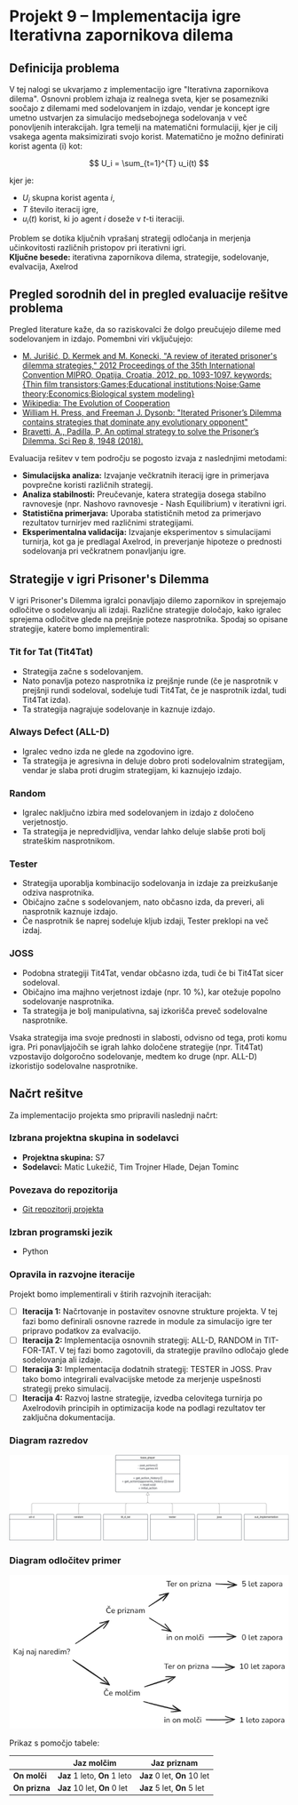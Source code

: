 # Projekt 9 – Implementacija igre Iterativna zapornikova dilema

## Definicija problema

V tej nalogi se ukvarjamo z implementacijo igre "Iterativna zapornikova dilema". Osnovni problem izhaja iz realnega sveta, kjer se posamezniki soočajo z dilemami med sodelovanjem in izdajo, vendar je koncept igre umetno ustvarjen za simulacijo medsebojnega sodelovanja v več ponovljenih interakcijah. Igra temelji na matematični formulaciji, kjer je cilj vsakega agenta maksimizirati svojo korist. Matematično je možno definirati korist agenta \(i\) kot:

$$
U_i = \sum_{t=1}^{T} u_i(t)
$$

kjer je:

- $U_i$ skupna korist agenta $i$,
- $T$ število iteracij igre,
- $u_i(t)$ korist, ki jo agent $i$ doseže v $t$-ti iteraciji.

Problem se dotika ključnih vprašanj strategij odločanja in merjenja učinkovitosti različnih pristopov pri iterativni igri.  
**Ključne besede:** iterativna zapornikova dilema, strategije, sodelovanje, evalvacija, Axelrod

## Pregled sorodnih del in pregled evaluacije rešitve problema

Pregled literature kaže, da so raziskovalci že dolgo preučujejo dileme med sodelovanjem in izdajo. Pomembni viri vključujejo:

- [M. Jurišić, D. Kermek and M. Konecki, "A review of iterated prisoner's dilemma strategies," 2012 Proceedings of the 35th International Convention MIPRO, Opatija, Croatia, 2012, pp. 1093-1097. keywords: {Thin film transistors;Games;Educational institutions;Noise;Game theory;Economics;Biological system modeling}](https://ieeexplore.ieee.org/abstract/document/6240806)
- [Wikipedia: The Evolution of Cooperation](https://en.wikipedia.org/wiki/The_Evolution_of_Cooperation)
- [William H. Press, and Freeman J. Dysonb: "Iterated Prisoner’s Dilemma contains strategies that dominate any evolutionary opponent"](https://www.pnas.org/doi/epdf/10.1073/pnas.1206569109)
- [Bravetti, A., Padilla, P. An optimal strategy to solve the Prisoner’s Dilemma. Sci Rep 8, 1948 (2018).](https://www.nature.com/articles/s41598-018-20426-w)

Evaluacija rešitev v tem področju se pogosto izvaja z naslednjimi metodami:

- **Simulacijska analiza:** Izvajanje večkratnih iteracij igre in primerjava povprečne koristi različnih strategij.
- **Analiza stabilnosti:** Preučevanje, katera strategija dosega stabilno ravnovesje (npr. Nashovo ravnovesje - Nash Equilibrium) v iterativni igri.
- **Statistična primerjava:** Uporaba statističnih metod za primerjavo rezultatov turnirjev med različnimi strategijami.
- **Eksperimentalna validacija:** Izvajanje eksperimentov s simulacijami turnirja, kot ga je predlagal Axelrod, in preverjanje hipoteze o prednosti sodelovanja pri večkratnem ponavljanju igre.

## Strategije v igri Prisoner's Dilemma

V igri Prisoner's Dilemma igralci ponavljajo dilemo zapornikov in sprejemajo odločitve o sodelovanju ali izdaji. Različne strategije določajo, kako igralec sprejema odločitve glede na prejšnje poteze nasprotnika. Spodaj so opisane strategije, katere bomo implementirali:

### Tit for Tat (Tit4Tat)

- Strategija začne s sodelovanjem.
- Nato ponavlja potezo nasprotnika iz prejšnje runde (če je nasprotnik v prejšnji rundi sodeloval, sodeluje tudi Tit4Tat, če je nasprotnik izdal, tudi Tit4Tat izda).
- Ta strategija nagrajuje sodelovanje in kaznuje izdajo.

### Always Defect (ALL-D)

- Igralec vedno izda ne glede na zgodovino igre.
- Ta strategija je agresivna in deluje dobro proti sodelovalnim strategijam, vendar je slaba proti drugim strategijam, ki kaznujejo izdajo.

### Random

- Igralec naključno izbira med sodelovanjem in izdajo z določeno verjetnostjo.
- Ta strategija je nepredvidljiva, vendar lahko deluje slabše proti bolj strateškim nasprotnikom.

### Tester

- Strategija uporablja kombinacijo sodelovanja in izdaje za preizkušanje odziva nasprotnika.
- Običajno začne s sodelovanjem, nato občasno izda, da preveri, ali nasprotnik kaznuje izdajo.
- Če nasprotnik še naprej sodeluje kljub izdaji, Tester preklopi na več izdaj.

### JOSS

- Podobna strategiji Tit4Tat, vendar občasno izda, tudi če bi Tit4Tat sicer sodeloval.
- Običajno ima majhno verjetnost izdaje (npr. 10 %), kar otežuje popolno sodelovanje nasprotnika.
- Ta strategija je bolj manipulativna, saj izkorišča preveč sodelovalne nasprotnike.

Vsaka strategija ima svoje prednosti in slabosti, odvisno od tega, proti komu igra. Pri ponavljajočih se igrah lahko določene strategije (npr. Tit4Tat) vzpostavijo dolgoročno sodelovanje, medtem ko druge (npr. ALL-D) izkoristijo sodelovalne nasprotnike.

## Načrt rešitve

Za implementacijo projekta smo pripravili naslednji načrt:

### Izbrana projektna skupina in sodelavci

- **Projektna skupina:** S7
- **Sodelavci:** Matic Lukežič, Tim Trojner Hlade, Dejan Tominc

### Povezava do repozitorija

- [Git repozitorij projekta](https://github.com/TimTrojner/psis-prisoners-dilemma)

### Izbran programski jezik

- Python

### Opravila in razvojne iteracije

Projekt bomo implementirali v štirih razvojnih iteracijah:

- [ ] **Iteracija 1:** Načrtovanje in postavitev osnovne strukture projekta. V tej fazi bomo definirali osnovne razrede in module za simulacijo igre ter pripravo podatkov za evalvacijo.
- [ ] **Iteracija 2:** Implementacija osnovnih strategij: ALL-D, RANDOM in TIT-FOR-TAT. V tej fazi bomo zagotovili, da strategije pravilno odločajo glede sodelovanja ali izdaje.
- [ ] **Iteracija 3:** Implementacija dodatnih strategij: TESTER in JOSS. Prav tako bomo integrirali evalvacijske metode za merjenje uspešnosti strategij preko simulacij.
- [ ] **Iteracija 4:** Razvoj lastne strategije, izvedba celovitega turnirja po Axelrodovih principih in optimizacija kode na podlagi rezultatov ter zaključna dokumentacija.

### Diagram razredov

![alt text](<UML class.svg>)

### Diagram odločitev primer

![alt text](diagramOdlocitevPrimer.png)

Prikaz s pomočjo tabele:

|               | Jaz molčim                    | Jaz priznam                  |
| ------------- | ----------------------------- | ---------------------------- |
| **On molči**  | **Jaz** 1 leto, **On** 1 leto | **Jaz** 0 let, **On** 10 let |
| **On prizna** | **Jaz** 10 let, **On** 0 let  | **Jaz** 5 let, **On** 5 let  |
